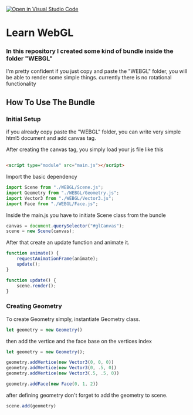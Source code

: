 [![Open in Visual Studio Code](https://classroom.github.com/assets/open-in-vscode-f059dc9a6f8d3a56e377f745f24479a46679e63a5d9fe6f495e02850cd0d8118.svg)](https://classroom.github.com/online_ide?assignment_repo_id=5550268&assignment_repo_type=AssignmentRepo)

# Learn WebGL

### In this repository I created some kind of bundle inside the folder "WEBGL"

I'm pretty confident if you just copy and paste the "WEBGL" folder, you will be able to render some simple things.
currently there is no rotational functionality

## How To Use The Bundle

### Initial Setup

if you already copy paste the "WEBGL" folder, you can write very simple html5 document and add canvas tag.

After creating the canvas tag, you simply load your js file like this

```html

<script type="module" src="main.js"></script>
```

Import the basic dependency

```js
import Scene from "./WEBGL/Scene.js";
import Geometry from "./WEBGL/Geometry.js";
import Vector3 from "./WEBGL/Vector3.js";
import Face from "./WEBGL/Face.js";
```

Inside the main.js you have to initiate Scene class from the bundle

```js
canvas = document.querySelector("#glCanvas");
scene = new Scene(canvas);
```

After that create an update function and animate it.

```js
function animate() {
    requestAnimationFrame(animate);
    update();
}

function update() {
    scene.render();
}
```

### Creating Geometry

To create Geometry simply, instantiate Geometry class.

```js
let geometry = new Geometry()
```

then add the vertice and the face base on the vertices index

```js
let geometry = new Geometry();

geometry.addVertice(new Vector3(0, 0, 0))
geometry.addVertice(new Vector3(0, .5, 0))
geometry.addVertice(new Vector3(.5, .5, 0))

geometry.addFace(new Face(0, 1, 2))
```

after defining geometry don't forget to add the geometry to scene.

```js 
scene.add(geometry)
```